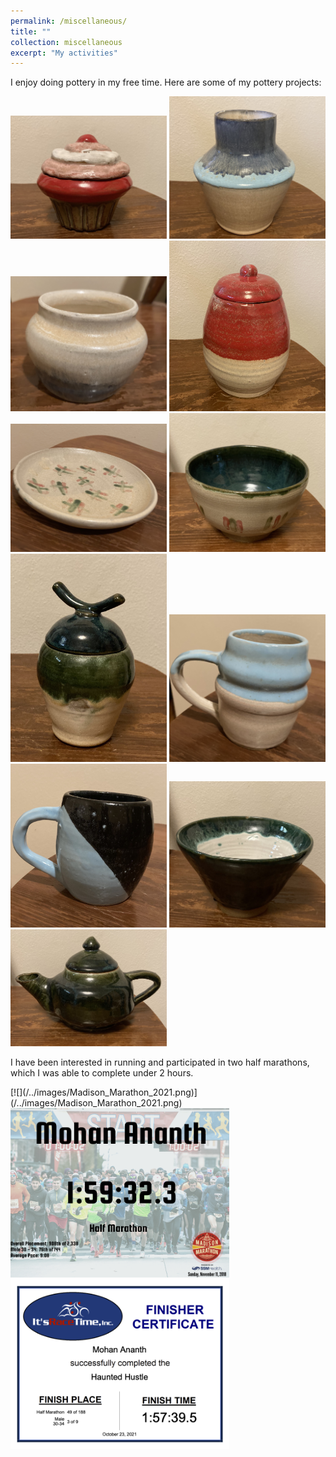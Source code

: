 ```yaml
---
permalink: /miscellaneous/
title: ""
collection: miscellaneous
excerpt: "My activities"
---
```

I enjoy doing pottery in my free time. Here are some of my pottery projects:
<p float="left">  
  <img src="/images/pottery1.jpg" width="250" />
  <img src="/images/pottery2.jpg" width="250" />
  <img src="/images/pottery3.jpg" width="250" />
  <img src="/images/pottery4.jpg" width="250" />
  <img src="/images/pottery5.jpg" width="250" />
  <img src="/images/pottery6.jpg" width="250" />
  <img src="/images/pottery7.jpg" width="250" />
  <img src="/images/pottery8.jpg" width="250" />
  <img src="/images/pottery9.jpg" width="250" />
  <img src="/images/pottery10.jpg" width="250" />
  <img src="/images/pottery11.jpg" width="250" />
</p>

I have been interested in running and participated in two half marathons, which I was able to complete under 2 hours.
<p float="left">
  [![](/../images/Madison_Marathon_2021.png)](/../images/Madison_Marathon_2021.png)
  <img src="/images/Madison_Marathon_2021.png" width="350" />
  <img src="/images/Haunted_Hustle_2021.png" width="350" /> 
</p>
